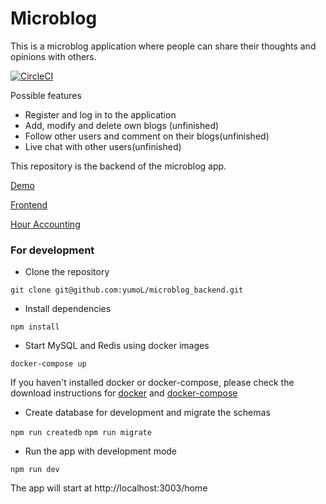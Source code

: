# Microblog
This is a microblog application where people can share their thoughts and opinions with others. 

[![CircleCI](https://circleci.com/gh/yumoL/microblog_backend.svg?style=svg)](https://circleci.com/gh/yumoL/microblog_backend)


Possible features
- Register and log in to the application
- Add, modify and delete own blogs (unfinished)
- Follow other users and comment on their blogs(unfinished)
- Live chat with other users(unfinished)

This repository is the backend of the microblog app.

[Demo](http://microblogdevops.herokuapp.com/home)

[Frontend](https://github.com/yumoL/microblog_client)

[Hour Accounting](https://github.com/yumoL/microblog_backend/blob/master/hour_accounting.md)

### For development
- Clone the repository

`git clone git@github.com:yumoL/microblog_backend.git`

- Install dependencies

`npm install`

- Start MySQL and Redis using docker images

`docker-compose up`

If you haven't installed docker or docker-compose, please check the download instructions for [docker](https://docs.docker.com/install/) and [docker-compose](https://docs.docker.com/compose/install/)

- Create database for development and migrate the schemas

`npm run createdb`
`npm run migrate`

- Run the app with development mode

`npm run dev`

The app will start at http://localhost:3003/home

